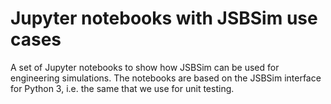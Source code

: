 # Jupyter notebooks with JSBSim use cases 

A set of Jupyter notebooks to show how JSBSim can be used for engineering simulations. The notebooks are based on the JSBSim interface for Python 3, i.e. the same that we use for unit testing.
